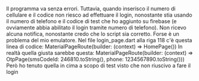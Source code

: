Il programma va senza errori. Tuttavia, quando inserisco il numero di cellulare e il codice non riesco ad effettuare il login, nonostante stia usando il numero di telefono e il codice di test che ho aggiunto su firebase (e ovviamente abbia abilitato il login tramite numero di telefono).
Non ricevo alcuna notifica, nonostante credo che lo script sia corretto. Forse è un problema del mio emulatore.
Nel file login_page.dart alla riga 118 c'è questa linea di codice:  MaterialPageRoute(builder: (context) => HomePage())
In realtà quella giusta sarebbe questa: MaterialPageRoute(builder: (context) => OtpPage(smsCodeId: 246810.toString(), phone: 1234567890.toString()))
Però ho tenuto quella in cima a scopo di test visto che non riuscivo a fare il login

                  
